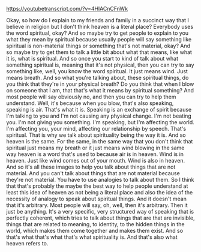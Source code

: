https://youtubetranscript.com/?v=4HlACnCFnWk

 Okay, so how do I explain to my friends and family in a succinct way that I believe in religion but I don't think heaven is a literal place? Everybody uses the word spiritual, okay? And so maybe try to get people to explain to you what they mean by spiritual because usually people will say something like spiritual is non-material things or something that's not material, okay? And so maybe try to get them to talk a little bit about what that means, like what it is, what is spiritual. And so once you start to kind of talk about what something spiritual is, meaning that it's not physical, then you can try to say something like, well, you know the word spiritual. It just means wind. Just means breath. And so what you're talking about, these spiritual things, do you think that they're in your physical breath? Do you think that when I blow on someone that I am, that that's what it means by spiritual something? And most people will say obviously no, and then you can try to help them understand. Well, it's because when you blow, that's also speaking, speaking is air. That's what it is. Speaking is an exchange of spirit because I'm talking to you and I'm not causing any physical change. I'm not beating you. I'm not giving you something. I'm speaking, but I'm affecting the world. I'm affecting you, your mind, affecting our relationship by speech. That's spiritual. That is why we talk about spirituality being the way it is. And so heaven is the same. For the same, in the same way that you don't think that spiritual just means my breath or it just means wind blowing in the same way heaven is a word that's used to because air is in heaven. Wind is in heaven. Just like wind comes out of your mouth. Wind is also in heaven. And so it's all these images to help you talk about things that are not material. And you can't talk about things that are not material because they're not material. You have to use analogies to talk about them. So I think that that's probably the maybe the best way to help people understand at least this idea of heaven as not being a literal place and also the idea of the necessity of analogy to speak about spiritual things. And it doesn't mean that it's arbitrary. Most people will say, oh, well, then it's arbitrary. Then it just be anything. It's a very specific, very structured way of speaking that is perfectly coherent, which tries to talk about things that are that are invisible, things that are related to meaning, to identity, to the hidden things in the world, which makes them come together and makes them exist. And so that's what that's what that's what spirituality is. And that's also what heaven refers to.